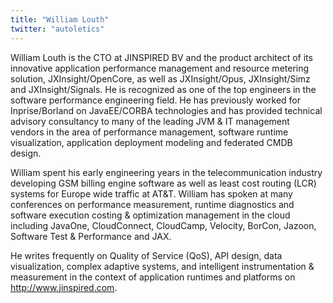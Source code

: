 ```yaml
---
title: "William Louth"
twitter: "autoletics"
---
```


William Louth is the CTO at JINSPIRED BV and the product architect of
its innovative application performance management and resource metering
solution, JXInsight/OpenCore, as well as JXInsight/Opus, JXInsight/Simz
and JXInsight/Signals. He is recognized as one of the top engineers in
the software performance engineering field. He has previously worked for
Inprise/Borland on JavaEE/CORBA technologies and has provided technical
advisory consultancy to many of the leading JVM & IT management vendors
in the area of performance management, software runtime visualization,
application deployment modeling and federated CMDB design. 

William spent his early engineering years in the telecommunication
industry developing GSM billing engine software as well as least cost
routing (LCR) systems for Europe wide traffic at AT&T. William has
spoken at many conferences on performance measurement, runtime
diagnostics and software execution costing & optimization management in
the cloud including JavaOne, CloudConnect, CloudCamp, Velocity, BorCon,
Jazoon, Software Test & Performance and JAX. 

He writes frequently on Quality of Service (QoS), API design, data
visualization, complex adaptive systems, and intelligent instrumentation
& measurement in the context of application runtimes and platforms on
<http://www.jinspired.com>.
